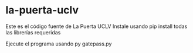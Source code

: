 # la-puerta-uclv

Este es el código fuente de La Puerta UCLV
Instale usando pip install todas las librerías requeridas

Ejecute el programa usando 
py gatepass.py
